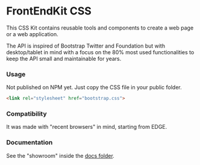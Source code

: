 # FrontEndKit CSS

This CSS Kit contains reusable tools and components to create a web page or a web application.

The API is inspired of Bootstrap Twitter and Foundation but with desktop/tablet in mind with a focus on the 80% most used functionalities to keep the API small and maintainable for years.

### Usage

Not published on NPM yet. Just copy the CSS file in your public folder.

```html
<link rel="stylesheet" href="bootstrap.css">
```

### Compatibility

It was made with "recent browsers" in mind, starting from EDGE.

### Documentation

See the "showroom" inside the [docs folder](./docs).
